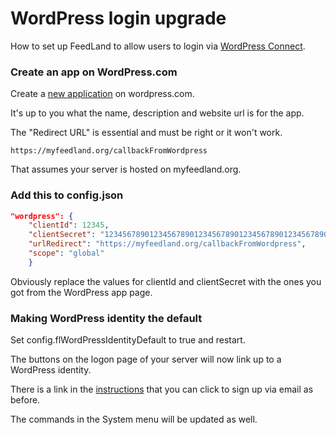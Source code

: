 # WordPress login upgrade

How to set up FeedLand to allow users to login via <a href="https://developer.wordpress.com/docs/wpcc/">WordPress Connect</a>. 

### Create an app on WordPress.com

Create a <a href="https://developer.wordpress.com/apps/">new application</a> on wordpress.com. 

It's up to you what the name, description and website url is for the app. 

The "Redirect URL" is essential and must be right or it won't work.

`https://myfeedland.org/callbackFromWordpress`

That assumes your server is hosted on myfeedland.org.

### Add this to config.json

```JSON"wordpress": {	"clientId": 12345,	"clientSecret": "1234567890123456789012345678901234567890123456789012345678901234",	"urlRedirect": "https://myfeedland.org/callbackFromWordpress",	"scope": "global"	}```

Obviously replace the values for clientId and clientSecret with the ones you got from the WordPress app page.

### Making WordPress identity the default

Set config.flWordPressIdentityDefault to true and restart. 

The buttons on the logon page of your server will now link up to a WordPress identity. 

There is a link in the <a href="https://imgs.scripting.com/2023/11/13/signondialog.png">instructions</a> that you can click to sign up via email as before. 

The commands in the System menu will be updated as well. 

